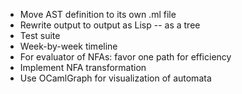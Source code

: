 * Move AST definition to its own .ml file
* Rewrite output to output as Lisp -- as a tree
* Test suite
* Week-by-week timeline
* For evaluator of NFAs: favor one path for efficiency
* Implement NFA transformation
* Use OCamlGraph for visualization of automata
